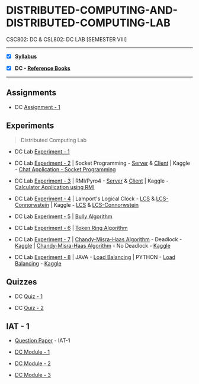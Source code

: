 # DISTRIBUTED-COMPUTING-AND-DISTRIBUTED-COMPUTING-LAB
 CSC802: DC & CSL802: DC LAB [SEMESTER VIII]

---
 
 - [X] **[Syllabus](https://github.com/Amey-Thakur/DISTRIBUTED-COMPUTING-AND-DISTRIBUTED-COMPUTING-LAB/blob/main/MU%20SEM%20VIII%20SYLLABUS.pdf)**
 
 - [X] **DC - [Reference Books](https://github.com/Amey-Thakur/DISTRIBUTED-COMPUTING-AND-DISTRIBUTED-COMPUTING-LAB/tree/main/Reference%20Books)**

---

## Assignments

 - DC [Assignment - 1](https://github.com/Amey-Thakur/DISTRIBUTED-COMPUTING-AND-DISTRIBUTED-COMPUTING-LAB/blob/main/Assignments/AMEY_B-50_DC_ASSIGNMENT-1.pdf)


## Experiments 
 
 >Distributed Computing Lab
 
 - DC Lab [Experiment - 1](https://github.com/Amey-Thakur/DISTRIBUTED-COMPUTING-AND-DISTRIBUTED-COMPUTING-LAB/blob/main/Experiments/Experiment%201/AMEY_B-50_DCL_EXPERIMENT-1.pdf)
 
 - DC Lab [Experiment - 2](https://github.com/Amey-Thakur/DISTRIBUTED-COMPUTING-AND-DISTRIBUTED-COMPUTING-LAB/blob/main/Experiments/Experiment%202/AMEY_B-50_DCL_EXPERIMENT-2.pdf) | Socket Programming - [Server](https://github.com/Amey-Thakur/DISTRIBUTED-COMPUTING-AND-DISTRIBUTED-COMPUTING-LAB/blob/main/Experiments/Experiment%202/server.py) & [Client](https://github.com/Amey-Thakur/DISTRIBUTED-COMPUTING-AND-DISTRIBUTED-COMPUTING-LAB/blob/main/Experiments/Experiment%202/client.py) | Kaggle - [Chat Application - Socket Programming](https://www.kaggle.com/ameythakur20/chat-application-socket-programming)
 
 - DC Lab [Experiment - 3](https://github.com/Amey-Thakur/DISTRIBUTED-COMPUTING-AND-DISTRIBUTED-COMPUTING-LAB/blob/main/Experiments/Experiment%203/AMEY_B-50_DCL_EXPERIMENT-3.pdf) | RMI/Pyro4 - [Server](https://github.com/Amey-Thakur/DISTRIBUTED-COMPUTING-AND-DISTRIBUTED-COMPUTING-LAB/blob/main/Experiments/Experiment%203/server.py) & [Client](https://github.com/Amey-Thakur/DISTRIBUTED-COMPUTING-AND-DISTRIBUTED-COMPUTING-LAB/blob/main/Experiments/Experiment%203/client.py) | Kaggle - [Calculator Application using RMI](https://www.kaggle.com/ameythakur20/calculator-application-using-rmi)
 
 - DC Lab [Experiment - 4](https://github.com/Amey-Thakur/DISTRIBUTED-COMPUTING-AND-DISTRIBUTED-COMPUTING-LAB/blob/main/Experiments/Experiment%204/AMEY_B-50_DCL_EXPERIMENT-4.pdf) | Lamport's Logical Clock - [LCS](https://github.com/Amey-Thakur/DISTRIBUTED-COMPUTING-AND-DISTRIBUTED-COMPUTING-LAB/blob/main/Experiments/Experiment%204/LCS.py) & [LCS-Connorwstein](https://github.com/Amey-Thakur/DISTRIBUTED-COMPUTING-AND-DISTRIBUTED-COMPUTING-LAB/blob/main/Experiments/Experiment%204/LCS-Connorwstein.py) | Kaggle - [LCS](https://www.kaggle.com/ameythakur20/lamport-s-logical-clock-lcs) & [LCS-Connorwstein](https://www.kaggle.com/ameythakur20/lamport-s-logical-clock-lcs-connorwstein)
 
 - DC Lab [Experiment - 5](https://github.com/Amey-Thakur/DISTRIBUTED-COMPUTING-AND-DISTRIBUTED-COMPUTING-LAB/blob/main/Experiments/Experiment%205/AMEY_B-50_DCL_EXPERIMENT-5.pdf) | [Bully Algorithm](https://github.com/Amey-Thakur/DISTRIBUTED-COMPUTING-AND-DISTRIBUTED-COMPUTING-LAB/blob/main/Experiments/Experiment%205/Bully.java)
 
 - DC Lab [Experiment - 6](https://github.com/Amey-Thakur/DISTRIBUTED-COMPUTING-AND-DISTRIBUTED-COMPUTING-LAB/blob/main/Experiments/Experiment%206/AMEY_B-50_DCL_EXPERIMENT-6.pdf) | [Token Ring Algorithm](https://github.com/Amey-Thakur/DISTRIBUTED-COMPUTING-AND-DISTRIBUTED-COMPUTING-LAB/blob/main/Experiments/Experiment%206/TokenRing.java)
 
 - DC Lab [Experiment - 7](https://github.com/Amey-Thakur/DISTRIBUTED-COMPUTING-AND-DISTRIBUTED-COMPUTING-LAB/blob/main/Experiments/Experiment%207/AMEY_B-50_DCL_EXPERIMENT-7.pdf) | [Chandy-Misra-Haas Algorithm](https://github.com/Amey-Thakur/DISTRIBUTED-COMPUTING-AND-DISTRIBUTED-COMPUTING-LAB/blob/main/Experiments/Experiment%207/ChandyMisraHaas%20(Deadlock).py) - Deadlock - [Kaggle](https://www.kaggle.com/ameythakur20/chandy-misra-haas-algorithm-deadlock) | [Chandy-Misra-Haas Algorithm](https://github.com/Amey-Thakur/DISTRIBUTED-COMPUTING-AND-DISTRIBUTED-COMPUTING-LAB/blob/main/Experiments/Experiment%207/ChandyMisraHaas%20(No%20Deadlock).py) - No Deadlock - [Kaggle](https://www.kaggle.com/ameythakur20/chandy-misra-haas-algorithm-no-deadlock)
 
 - DC Lab [Experiment - 8](https://github.com/Amey-Thakur/DISTRIBUTED-COMPUTING-AND-DISTRIBUTED-COMPUTING-LAB/blob/main/Experiments/Experiment%208/AMEY_B-50_DCL_EXPERIMENT-8.pdf) | JAVA - [Load Balancing](https://github.com/Amey-Thakur/DISTRIBUTED-COMPUTING-AND-DISTRIBUTED-COMPUTING-LAB/blob/main/Experiments/Experiment%208/LoadBalancing.java) | PYTHON - [Load Balancing](https://github.com/Amey-Thakur/DISTRIBUTED-COMPUTING-AND-DISTRIBUTED-COMPUTING-LAB/blob/main/Experiments/Experiment%208/LoadBalancing.py) - [Kaggle](https://www.kaggle.com/ameythakur20/load-balancing)


## Quizzes 
 
 - DC [Quiz - 1](https://github.com/Amey-Thakur/DISTRIBUTED-COMPUTING-AND-DISTRIBUTED-COMPUTING-LAB/blob/main/Quizzes/DC_1_FH_22%5Bco1%5D.pdf)
 
 - DC [Quiz - 2](https://github.com/Amey-Thakur/DISTRIBUTED-COMPUTING-AND-DISTRIBUTED-COMPUTING-LAB/blob/main/Quizzes/DS_2_FH_22%5Bco2%5D.pdf)


## IAT - 1

 - [Question Paper](https://github.com/Amey-Thakur/DISTRIBUTED-COMPUTING-AND-DISTRIBUTED-COMPUTING-LAB/blob/main/IAT-1/DC%20IAT-1%20Question%20Paper.pdf) - IAT-1
 
 - [DC Module - 1](https://github.com/Amey-Thakur/DISTRIBUTED-COMPUTING-AND-DISTRIBUTED-COMPUTING-LAB/blob/main/IAT-1/DC_Module_1-Introduction_to_Distributed_Computing.pdf)
 
 - [DC Module - 2](https://github.com/Amey-Thakur/DISTRIBUTED-COMPUTING-AND-DISTRIBUTED-COMPUTING-LAB/blob/main/IAT-1/DC_Module_2-Communication.pdf)
 
 - [DC Module - 3](https://github.com/Amey-Thakur/DISTRIBUTED-COMPUTING-AND-DISTRIBUTED-COMPUTING-LAB/blob/main/IAT-1/DC_Module_3-Synchronization.pdf) 


